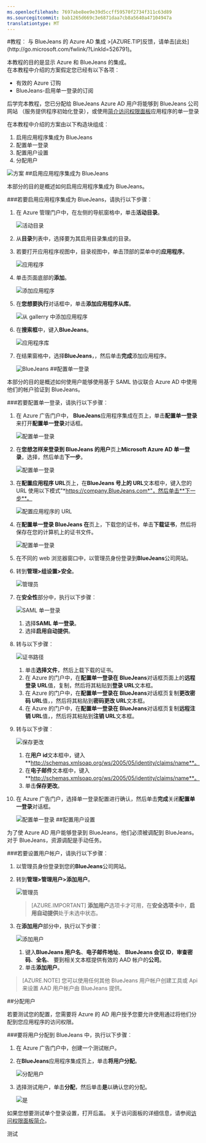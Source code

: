 ```yaml
---
ms.openlocfilehash: 7697abe8ee9e39d5ccff59570f2734f311c63d89
ms.sourcegitcommit: bab1265d669c3e6871daa7cb8a5640a47104947a
translationtype: MT
---
```

<properties pageTitle="教程︰ Azure AD 集成与 BlueJeans |Microsoft Azure" description="了解如何使用 BlueJeans Azure Active Directory 以启用单一登录、 自动化资源调配，和更多。" services="active-directory" authors="MarkusVi"  documentationCenter="na" manager="stevenpo"/>
<tags ms.service="active-directory" ms.devlang="na" ms.topic="article" ms.tgt_pltfrm="na" ms.workload="identity" ms.date="08/01/2015" ms.author="markvi" />
#教程︰ 与 BlueJeans 的 Azure AD 集成
>[AZURE.TIP]反馈，请单击[此处](http://go.microsoft.com/fwlink/?LinkId=526791)。

本教程的目的是显示 Azure 和 BlueJeans 的集成。  
在本教程中介绍的方案假定您已经有以下各项︰

-   有效的 Azure 订购
-   BlueJeans-启用单一登录的订阅

后学完本教程，您已分配给 BlueJeans Azure AD 用户将能够到 BlueJeans 公司网站 （服务提供程序初始化登录），或使用[简介访问权限面板](https://msdn.microsoft.com/library/dn308586)应用程序的单一登录

在本教程中介绍的方案由以下构造块组成︰

1.  启用应用程序集成为 BlueJeans
2.  配置单一登录
3.  配置用户设置
4.  分配用户

![方案](./media/active-directory-saas-bluejeans-tutorial/IC785860.png "Scenario")
##启用应用程序集成为 BlueJeans

本部分的目的是概述如何启用应用程序集成为 BlueJeans。

###若要启用应用程序集成为 BlueJeans，请执行以下步骤︰

1.  在 Azure 管理门户中，在左侧的导航窗格中，单击**活动目录**。

    ![活动目录](./media/active-directory-saas-bluejeans-tutorial/IC700993.png "Active Directory")

2.  从**目录**列表中，选择要为其启用目录集成的目录。

3.  若要打开应用程序视图中，目录视图中，单击顶部的菜单中的**应用程序**。

    ![应用程序](./media/active-directory-saas-bluejeans-tutorial/IC700994.png "Applications")

4.  单击页面底部的**添加**。

    ![添加应用程序](./media/active-directory-saas-bluejeans-tutorial/IC749321.png "Add application")

5.  在**您想要执行**对话框中，单击**添加应用程序从库**。

    ![从 gallerry 中添加应用程序](./media/active-directory-saas-bluejeans-tutorial/IC749322.png "Add an application from gallerry")

6.  在**搜索框**中，键入**BlueJeans**。

    ![应用程序库](./media/active-directory-saas-bluejeans-tutorial/IC785861.png "Application Gallery")

7.  在结果窗格中，选择**BlueJeans**，，然后单击**完成**添加应用程序。

    ![BlueJeans](./media/active-directory-saas-bluejeans-tutorial/IC785862.png "BlueJeans")
##配置单一登录

本部分的目的是概述如何使用户能够使用基于 SAML 协议联合 Azure AD 中使用他们的帐户验证到 BlueJeans。

###若要配置单一登录，请执行以下步骤︰

1.  在 Azure 广告门户中， **BlueJeans**应用程序集成在页上，单击**配置单一登录**来打开**配置单一登录**对话框。

    ![配置单一登录](./media/active-directory-saas-bluejeans-tutorial/IC785863.png "Configure single sign-on")

2.  在**您想怎样来登录到 BlueJeans 的用户**页上**Microsoft Azure AD 单一登录**，选择，然后单击**下一步**。

    ![配置单一登录](./media/active-directory-saas-bluejeans-tutorial/IC785864.png "Configure Single Sign-On")

3.  在**配置应用程序 URL**页上，在**BlueJeans 号上的 URL**文本框中，键入您的 URL 使用以下模式"*https://company.BlueJeans.com*"，然后单击**下一步**。

    ![配置应用程序的 URL](./media/active-directory-saas-bluejeans-tutorial/IC785865.png "Configure App URL")

4.  在**配置单一登录 BlueJeans 在**页上，下载您的证书，单击**下载证书**，然后将保存在您的计算机上的证书文件。

    ![配置单一登录](./media/active-directory-saas-bluejeans-tutorial/IC785866.png "Configure Single Sign-On")

5.  在不同的 web 浏览器窗口中，以管理员身份登录到**BlueJeans**公司网站。

6.  转到**管理\>组设置\>安全**。

    ![管理员](./media/active-directory-saas-bluejeans-tutorial/IC785868.png "Admin")

7.  在**安全性**部分中，执行以下步骤︰

    ![SAML 单一登录](./media/active-directory-saas-bluejeans-tutorial/IC785869.png "SAML Single Sign On")

    1.  选择**SAML 单一登录**。
    2.  选择**启用自动提供**。

8.  转与以下步骤︰

    ![证书路径](./media/active-directory-saas-bluejeans-tutorial/IC785870.png "Certificate Path")

    1.  单击**选择文件**，然后上载下载的证书。
    2.  在 Azure 的门户中，在**配置单一登录在 BlueJeans**对话框页面上的**远程登录 URL**值，复制，然后将其粘贴到**登录 URL**文本框。
    3.  在 Azure 的门户中，在**配置单一登录在 BlueJeans**对话框页复制**更改密码 URL**值，，然后将其粘贴到**密码更改 URL**文本框。
    4.  在 Azure 的门户中，在**配置单一登录在 BlueJeans**对话框页复制**远程注销 URL**值，，然后将其粘贴到**注销 URL**文本框。

9.  转与以下步骤︰

    ![保存更改](./media/active-directory-saas-bluejeans-tutorial/IC785874.png "Save Changes")

    1.  在**用户 id**文本框中，键入**http://schemas.xmlsoap.org/ws/2005/05/identity/claims/name**。
    2.  在**电子邮件**文本框中，键入**http://schemas.xmlsoap.org/ws/2005/05/identity/claims/name**。
    3.  单击**保存更改**。

10. 在 Azure 广告门户，选择单一登录配置进行确认，然后单击**完成**关闭**配置单一登录**对话框。

    ![配置单一登录](./media/active-directory-saas-bluejeans-tutorial/IC785876.png "Configure Single Sign-On")
##配置用户设置

为了使 Azure AD 用户能够登录到 BlueJeans，他们必须被调配到 BlueJeans。  
对于 BlueJeans，资源调配是手动任务。

###若要设置用户帐户，请执行以下步骤︰

1.  以管理员身份登录到您的**BlueJeans**公司网站。

2.  转到**管理\>管理用户\>添加用户**。

    ![管理员](./media/active-directory-saas-bluejeans-tutorial/IC785877.png "Admin")

    >[AZURE.IMPORTANT] **添加用户**选项卡才可用，在**安全选项卡**中，**启用自动提供**处于未选中状态。

3.  在**添加用户**部分中，执行以下步骤︰

    ![添加用户](./media/active-directory-saas-bluejeans-tutorial/IC785886.png "Add User")

    1.  键入**BlueJeans 用户名**、**电子邮件地址**、 **BlueJeans 会议 ID**，**审查密码**、**全名**、 要到相关文本框提供有效的 AAD 帐户的**公司**。
    2.  单击**添加用户**。

>[AZURE.NOTE] 您可以使用任何其他 BlueJeans 用户帐户创建工具或 Api 来设置 AAD 用户帐户由 BlueJeans 提供。

##分配用户

若要测试您的配置，您需要将 Azure 的 AD 用户授予您要允许使用通过将他们分配到您应用程序的访问权限。

###要将用户分配到 BlueJeans 中，执行以下步骤︰

1.  在 Azure 广告门户中，创建一个测试帐户。

2.  在**BlueJeans**应用程序集成页上，单击**将用户分配**。

    ![分配用户](./media/active-directory-saas-bluejeans-tutorial/IC785887.png "Assign Users")

3.  选择测试用户，单击**分配**，然后单击**是**以确认您的分配。

    ![是](./media/active-directory-saas-bluejeans-tutorial/IC767830.png "Yes")

如果您想要测试单个登录设置，打开后盖。 关于访问面板的详细信息，请参阅[访问权限面板简介](https://msdn.microsoft.com/library/dn308586)。

测试
